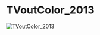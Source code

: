 # TVoutColor_2013
[![TVoutColor_2013](https://user-images.githubusercontent.com/115850093/195992344-bcfd0d0c-f82c-4e6f-9f9c-58bd37e16beb.jpg)](https://youtu.be/ysMUZaUsUp0)

